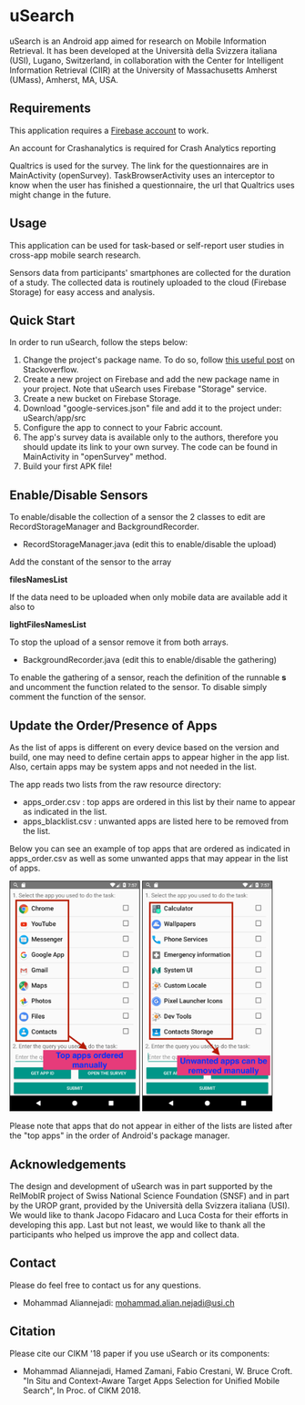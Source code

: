 # uSearch
uSearch is an Android app aimed for research on Mobile Information Retrieval. It has been developed at the Università della Svizzera italiana (USI), Lugano, Switzerland, in collaboration with the Center for Intelligent Information Retrieval (CIIR) at the University of Massachusetts Amherst (UMass), Amherst, MA, USA.

## Requirements

This application requires a [Firebase account](https://firebase.google.com/) to work.

An account for Crashanalytics is required for Crash Analytics reporting

Qualtrics is used for the survey. The link for the questionnaires are in MainActivity (openSurvey).
TaskBrowserActivity uses an interceptor to know when the user has finished a questionnaire, the url that Qualtrics uses might change in the future. 

## Usage

This application can be used for task-based or self-report user studies in cross-app mobile search research.
 
Sensors data from participants' smartphones are collected for the duration of a study. The collected data
is routinely uploaded to the cloud (Firebase Storage) for easy access and analysis.

## Quick Start

In order to run uSearch, follow the steps below:

1. Change the project's package name. To do so, follow [this useful post](https://stackoverflow.com/questions/16804093/android-studio-rename-package) on Stackoverflow.
2. Create a new project on Firebase and add the new package name in your project. Note that uSearch uses Firebase "Storage" service.
3. Create a new bucket on Firebase Storage.
4. Download "google-services.json" file and add it to the project under: uSearch/app/src
5. Configure the app to connect to your Fabric account.
6. The app's survey data is available only to the authors, therefore you should update its link to your own survey. The code can be found in MainActivity in "openSurvey" method.
7. Build your first APK file! 

## Enable/Disable Sensors

To enable/disable the collection of a sensor the 2 classes to edit are RecordStorageManager and BackgroundRecorder.

* RecordStorageManager.java (edit this to enable/disable the upload)

Add the constant of the sensor to the array
 
__filesNamesList__

If the data need to be uploaded when only mobile data are available add it also to 

__lightFilesNamesList__

To stop the upload of a sensor remove it from both arrays. 

* BackgroundRecorder.java (edit this to enable/disable the gathering)

To enable the gathering of a sensor, reach the definition of the runnable __s__ and uncomment the function related to the sensor. 
To disable simply comment the function of the sensor.

## Update the Order/Presence of Apps

As the list of apps is different on every device based on the version and build, one may need to define certain apps to appear higher in the app list. Also, certain apps may be system apps and not needed in the list.

The app reads two lists from the raw resource directory: 
* apps_order.csv : top apps are ordered in this list by their name to appear as indicated in the list.
* apps_blacklist.csv : unwanted apps are listed here to be removed from the list.

Below you can see an example of top apps that are ordered as indicated in apps_order.csv as well as some unwanted apps that may appear in the list of apps.

 <img alt="manually ordered top apps" src="top_apps.png" width="45%" border=1/> <img alt="unwanted apps example" src="unwanted_apps.png" width="45%" border=1/>

Please note that apps that do not appear in either of the lists are listed after the "top apps" in the order of Android's package manager.

## Acknowledgements

The design and development of uSearch was in part supported by the RelMobIR project of Swiss National Science Foundation (SNSF) and in part by the UROP grant, provided by the Università della Svizzera italiana (USI). We would like to thank Jacopo Fidacaro and Luca Costa for their efforts in developing this app. Last but not least, we would like to thank all the participants who helped us improve the app and collect data.

## Contact

Please do feel free to contact us for any questions.
* Mohammad Aliannejadi: mohammad.alian.nejadi@usi.ch

## Citation

Please cite our CIKM '18 paper if you use uSearch or its components:
* Mohammad Aliannejadi, Hamed Zamani, Fabio Crestani, W. Bruce Croft. "In Situ and Context-Aware Target Apps Selection  for Unified Mobile Search", In Proc. of CIKM 2018.
